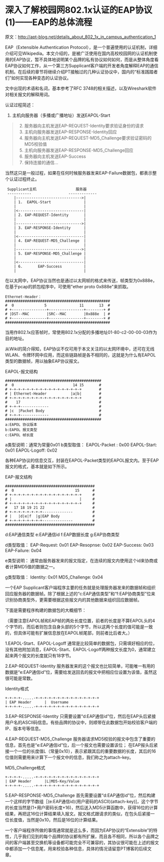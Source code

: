 # 深入了解校园网802.1x认证的EAP协议(1)——EAP的总体流程 #

原文：http://apt-blog.net/details_about_802_1x_in_campus_authentication_1

EAP（Extensible Authentication Protocol），是一个普遍使用的认证机制，详细介绍可见Wikipedia。本文介绍的，是被广泛使用在国内高校校园网的认证机制使用的EAP协议，暂不具体地说明某个品牌的私有协议如何如何，而是从整体角度看EAP协议如何工作，从一个第三方Supplicant客户端的开发者角度解释EAP的通信机制。在后续的章节将继续介绍PT接触过的几种认证协议中，国内的“标准践踏者们”如何实现各种变态的认证协议。

文中出现的术语和名词，基本参考了RFC 3748的相关描述，以及Wireshark软件对相关报文的解释用词。

认证过程简述：

  1. 主机向服务器（多播或广播地址）发送EAPOL-Start
> 2. 服务器向主机发送EAP-REQUEST-Identity要求验证身份的请求
> 3. 主机向服务器发送EAP-RESPONSE-Identity回应
> 4. 服务器向主机发送EAP-REQUEST-MD5\_Challenge要求验证密码的MD5校验值
> 5. 主机向服务器发送EAP-RESPONSE-MD5\_Challenge回应
> 6. 服务器向主机发送EAP-Success
> 7. 保持连接的通信...

当然这只是一般过程，如果在任何时候服务器发来EAP-Failure数据包，都表示整个认证过程终止。
```
 Supplicant主机                  服务器
 -----------                 -------------
    |------------------------------>|
    | 1.  EAPOL-Start               |
    |                               |
    |<------------------------------|
    | 2. EAP-REQUEST-Identity       |
    |                               |
    |------------------------------>|
    | 3. EAP-RESPONSE-Identity      |
    |                               |
    |<------------------------------|
    | 4. EAP-REQUEST-MD5_Challenge  |
    |                               |
    |------------------------------>|
    | 5. EAP-RESPONSE-MD5_Challenge |
    |                               |
    |<------------------------------|
    | 6.       EAP-Success          |
    |                               |
```
在以太网中，EAP协议当然也是通过以太网帧的格式来传送，帧类型为0x888e，在基于pcap的抓包程序中，可使用"ether proto 0x888e"来抓取。
```
Ethernet-Header：
################################################
#  0              5               11       13  #
# +----------------+----------------+--------+ #
# |DST--MAC        |SRC--MAC        |0x888e  | #
# +----------------+----------------+--------+ #
################################################
```

当用作802.1x应答帧时，常使用802.1x分配的多播地址01-80-c2-00-00-03作为目的地址。

从Wiki的简介得知，EAP协议不仅可用于本文关注的以太网环境中，还可在无线WLAN、令牌环网中应用，而这些链路帧是各不相同的，这就是为什么有EAPOL类型的数据帧，用以抽象EAP协议报文。

EAPOL-报文结构
```
############################################
#  0                           14 15       #
# +-+-+-+-+-+-+-+-+-+-+-+-+-+-+-+-+        #
# | Ethernet-Header           |a|b|        #
# +-+-+-+-+-+-+-+-+-+-+-+-+-+-+-+-+        #
#    17                                    #
# +-+-+-------------                       #
# |c  |Packet Body                         #
# +-+-+-------------                       #
############################################
a:EAPOL 协议版本
b:EAPOL 报文类型
c:EAPOL 帧长度
```
a类型说明：通常为常量0x01
b类型取值：
EAPOL-Packet :   0x00
EAPOL-Start:     0x01
EAPOL-Logoff:    0x02

各种EAP协议的信息交互，封装在EAPOL-Packet类型的EAPOL报文内。至于EAP报文的格式，基本就是如下所示。

EAP-报文结构
```
#########################################
#  0                            15      #
# +-+-+-+-+-+-+-+-+-+-+-+-+-+-+-+-+     #
# |                               |     #
# +-+-+-+-+-+-+-+-+-+-+-+-+-+-+-+-+     #
#   17 18 19 21 22                      #
# +-+-+-+-+-+-+-+--------------         #
# |   |d|e|f  |g|EAP Body               #
# +-+-+-+-+-+-+-+--------------         #
#########################################
```
d:EAP通信类型
e:EAP通信id
f:EAP数据长度
g:EAP协商类型

d类型取值：
EAP-Request:  0x01
EAP-Resopnse: 0x02
EAP-Success:  0x03
EAP-Failure:  0x04

e类型说明：
通常由服务器发来的报文指定，在连续的报文内使用这个id来协商或者计算MD5值的数据之一。

g类型取值：
Identity:        0x01
MD5\_Challenge:   0x04

一个EAP Supplicant客户端程序主要的任务就是处理服务器发来的数据帧和组织回应服务器的数据帧。除了根据上述的“c:EAP通信类型”和“f:EAP协商类型”位来识别协商类型外，更需要根据这些报文内的其他数据来组织回应数据帧。

下面是需要程序构建的数据包的大概细节：

（需要注意EAPOL帧和EAP帧的两处长度位置，前者的长度是不算EAPOL头的4个字节的，而后者则包含自身头部的5个字节，所以这两个长度的值可能是一致的，但具体可能有扩展信息放在EAPOL帧尾部，则前者比后者大。）

1.EAPOL-Start、EAPOL-Logoff
通常是比较简单的数据包，只需填好相应的位，没有其他附加消息，EAPOL-Start、EAPOL-Logoff两种报文长度为0，通常建立起来两个报文的长度就只有18字节。

2.EAP-REQUEST-Identity
服务器发来的这个报文也比较简单，可能唯一有用的数据是“e:EAP通信id”位，需要给发送回去的报文中把相应位设置为该值，虽然这很可能是常数。

Identity格式
```
+-+-+-+-.....-+-+-+-+-+-+-+-+-+-+-+-+-+-+-+
| EAP Header      |  Username
+-+-+-+-.....-+-+-+-+-+-+-+-+-+-+-+-+-+-+-+
```
3.EAP-RESPONSE-Identity
只需要设置“d:EAP通信id”位，然后在EAP头后紧接用户名的ASCII码信息。有些品牌的协议中，则顺带在此数据包开始校验客户端的IP、版本号等信息。

4.EAP-REQUEST-MD5\_Challenge
服务器请求MD5校验的报文中包含了重要的信息，首先也是“e:EAP通信id”位，后一个报文也需要设置该位；
在EAP报头后紧接一个一位的长度值L（常量0x10），表示紧跟其后的重要数据的长度，其后的16位值则需要用来计算下一个报文中的信息，我们称之为attach-key。

MD5\_Challenge格式
```
+-+-+-+-.....-+-+-+-+-+-+-+-+-+-+-+-+-+-+-+
| EAP Header      |L|MD5-Key/Value
+-+-+-+-.....-+-+-+-+-+-+-+-+-+-+-+-+-+-+-+
```
5.EAP-RESPONSE-MD5\_Challenge
首先需要设置“d:EAP通信id”位，然后构建一个这样的字节数组［(e:EAP通信id)(用户密码的ASCII)(attach-key)]，这个字节的长度当然是(1+用户密码长度+16)，然后送入MD5计算函数中，获得16位的计算结果，再把这16位计算结果填入报文。报文格式跟请求的类似，在包头后紧接一位长度值，当然是0x10，然后是16位的计算结果。

一个客户端程序所做的事情通常就是这么多，而因为EAP协议的“Extensible”的特性，几乎我们见到的每个品牌的协议都有所扩展，而且各不相同，所以各个品牌之间的客户端甚至交换机等设备都可能完全不可兼容的，其协议很可能在上述的报文中都添加一个信息尾，用来校验各种信息，具体的情况请留意PT博客的后续文章。
